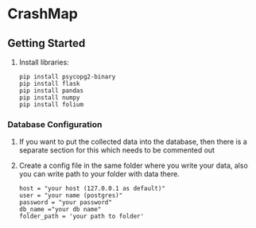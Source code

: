 # CrashMap
## Getting Started

1.  Install libraries:

    ```shell
    pip install psycopg2-binary
    pip install flask
    pip install pandas
    pip install numpy
    pip install folium 
    ```

### Database Configuration

1.  If you want to put the collected data into the database, then there is a separate section for this which needs to be commented out
1.  Create a config file in the same folder where you write your data, also you can write path to your folder with data there.

     ```shell
    host = "your host (127.0.0.1 as default)"
    user = "your name (postgres)"
    password = "your password"
    db_name ="your db name"
    folder_path = 'your path to folder'
    ```
